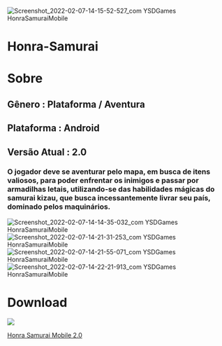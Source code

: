 ![Screenshot_2022-02-07-14-15-52-527_com YSDGames HonraSamuraiMobile](https://user-images.githubusercontent.com/79441853/152842665-45328d7d-3c19-4b0d-bc16-cddfc81e68e6.jpg)

<h1>Honra-Samurai</h1>

# Sobre

<h2>Gênero : Plataforma / Aventura</h2>
<h2>Plataforma : Android</h2>
<h2>Versão Atual : 2.0</h2>

<h3>O jogador deve se aventurar pelo mapa, em busca de itens valiosos, para poder enfrentar os inimigos e passar por armadilhas letais, utilizando-se das habilidades mágicas do samurai kizau, que busca incessantemente livrar seu país, dominado pelos maquinários.</h3>

![Screenshot_2022-02-07-14-14-35-032_com YSDGames HonraSamuraiMobile](https://user-images.githubusercontent.com/79441853/152844520-d0e95344-f639-4661-876a-f0f8df62e74b.jpg)
![Screenshot_2022-02-07-14-21-31-253_com YSDGames HonraSamuraiMobile](https://user-images.githubusercontent.com/79441853/152844898-e2425888-d167-4ee1-b6ea-8d84cb9b891a.jpg)
![Screenshot_2022-02-07-14-21-55-071_com YSDGames HonraSamuraiMobile](https://user-images.githubusercontent.com/79441853/152845664-ac195dbb-9a92-466e-bc70-7ebfa4d0f4cd.jpg)
![Screenshot_2022-02-07-14-22-21-913_com YSDGames HonraSamuraiMobile](https://user-images.githubusercontent.com/79441853/152846304-7509dcb0-4f05-4391-b484-8d3398fe99cd.jpg)

# Download
![](https://img.shields.io/badge/Android-3DDC84?style=for-the-badge&logo=android&logoColor=white)

<a href="https://docs.google.com/uc?export=1SpS68-axu2VWRV7n9EbNnGEzH9glIx9A">Honra Samurai Mobile 2.0</a>
